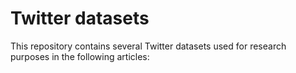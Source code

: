 # Twitter datasets

This repository contains several Twitter datasets used for research purposes in the following articles:

